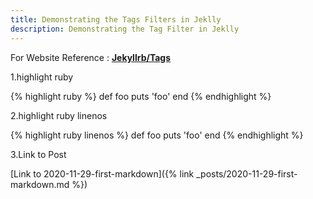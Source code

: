 ```yaml
---
title: Demonstrating the Tags Filters in Jeklly
description: Demonstrating the Tag Filter in Jeklly
---
```


For Website Reference : 
**[Jekyllrb/Tags](https://jekyllrb.com/docs/liquid/tags/)**

1.highlight ruby

{% highlight ruby %}
def foo
  puts 'foo'
end
{% endhighlight %}

2.highlight ruby linenos

{% highlight ruby linenos %}
def foo
  puts 'foo'
end
{% endhighlight %}

3.Link to Post

[Link to  2020-11-29-first-markdown]({% link _posts/2020-11-29-first-markdown.md %})

